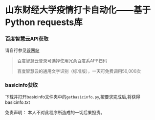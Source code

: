 # 山东财经大学疫情打卡自动化——基于Python requests库
### 百度智慧云API获取
请自行参见[该网站](https://cloud.baidu.com/doc/OCR/s/dk3iqnq51)
> 百度智慧云登录可选择使用冗余百度系APP扫码
> 
> 百度智慧云的通用文字识别（标准版），一天可免费调用50,000次

### basicinfo获取
下载并打开basicinfo文件夹中的<code>getbasicinfo.py</code>,按要求完成后,将获得basicinfo.txt

免责声明：
本人不对此程序所造成的一切后果担责。
